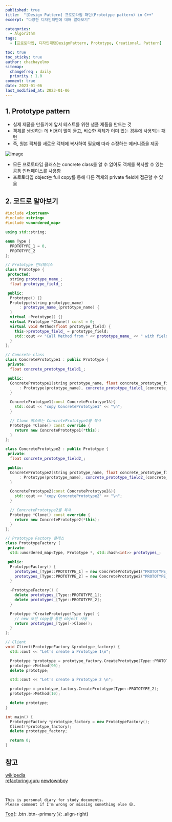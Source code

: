 ```yaml
---
published: true
title:  "[Design Pattern] 프로토타입 패턴(Prototype pattern) in C++"
excerpt: "다양한 디자인패턴에 대해 알아보기"

categories:
  - Algorithm
tags:
  - [프로토타입, 디자인패턴DesignPattern, Prototype, Creational, Pattern]

toc: true
toc_sticky: true
author: chachayelmo
sitemap:
  changefreq : daily
  priority : 1.0
comment: true
date: 2023-01-06
last_modified_at: 2023-01-06
---
```


## 1. Prototype pattern

- 실제 제품을 만들기에 앞서 테스트를 위한 샘플 제품을 만드는 것
- 객체를 생성하는 데 비용이 많이 들고, 비슷한 객체가 이미 있는 경우에 사용되는 패턴
- 즉, 원본 객체를 새로운 객체에 복사하여 필요에 따라 수정하는 메커니즘을 제공

![image](https://user-images.githubusercontent.com/23397039/210472834-4c78775b-a6b8-4f98-94ba-948ad5d7038d.png)

- 모든 프로토타입 클래스는 concrete class를 알 수 없어도 객체를 복사할 수 있는 공통 인터페이스를 사용함
- 프로토타입 object는 full copy를 통해 다른 객체의 private field에 접근할 수 있음

## 2. 코드로 알아보기

```cpp
#include <iostream>
#include <string>
#include <unordered_map>

using std::string;

enum Type {
  PROTOTYPE_1 = 0,
  PROTOTYPE_2
};

// Prototype 인터페이스
class Prototype {
 protected:
  string prototype_name_;
  float prototype_field_;

 public:
  Prototype() {}
  Prototype(string prototype_name)
      : prototype_name_(prototype_name) {
  }
  virtual ~Prototype() {}
  virtual Prototype *Clone() const = 0;
  virtual void Method(float prototype_field) {
    this->prototype_field_ = prototype_field;
    std::cout << "Call Method from " << prototype_name_ << " with field : " << prototype_field << std::endl;
  }
};

// Concrete class
class ConcretePrototype1 : public Prototype {
 private:
  float concrete_prototype_field1_;

 public:
  ConcretePrototype1(string prototype_name, float concrete_prototype_field)
      : Prototype(prototype_name), concrete_prototype_field1_(concrete_prototype_field) {
  }

  ConcretePrototype1(const ConcretePrototype1&){
    std::cout << "copy ConcretePrototype1" << "\n";
  }

  // Clone 메소드는 ConcretePrototype1를 복사
  Prototype *Clone() const override {
    return new ConcretePrototype1(*this);
  }
};

class ConcretePrototype2 : public Prototype {
 private:
  float concrete_prototype_field2_;

 public:
  ConcretePrototype2(string prototype_name, float concrete_prototype_field)
      : Prototype(prototype_name), concrete_prototype_field2_(concrete_prototype_field) {
  }

  ConcretePrototype2(const ConcretePrototype2&){
    std::cout << "copy ConcretePrototype2" << "\n";
  }

  // ConcretePrototype2를 복사
  Prototype *Clone() const override {
    return new ConcretePrototype2(*this);
  }
};

// Prototype Factory 클래스
class PrototypeFactory {
 private:
  std::unordered_map<Type, Prototype *, std::hash<int>> prototypes_;

 public:
  PrototypeFactory() {
    prototypes_[Type::PROTOTYPE_1] = new ConcretePrototype1("PROTOTYPE_1 ", 50.f);
    prototypes_[Type::PROTOTYPE_2] = new ConcretePrototype2("PROTOTYPE_2 ", 60.f);
  }

  ~PrototypeFactory() {
    delete prototypes_[Type::PROTOTYPE_1];
    delete prototypes_[Type::PROTOTYPE_2];
  }

  Prototype *CreatePrototype(Type type) {
    // new 보단 copy를 통한 object 사용
    return prototypes_[type]->Clone();
  }
};

// Client
void Client(PrototypeFactory &prototype_factory) {
  std::cout << "Let's create a Prototype 1\n";

  Prototype *prototype = prototype_factory.CreatePrototype(Type::PROTOTYPE_1);
  prototype->Method(90);
  delete prototype;

  std::cout << "Let's create a Prototype 2 \n";

  prototype = prototype_factory.CreatePrototype(Type::PROTOTYPE_2);
  prototype->Method(10);

  delete prototype;
}

int main() {
  PrototypeFactory *prototype_factory = new PrototypeFactory();
  Client(*prototype_factory);
  delete prototype_factory;

  return 0;
}
```

## 참고
[wikipedia](https://en.wikipedia.org/wiki/Prototype_pattern)  
[refactoring.guru](https://refactoring.guru/design-patterns/prototype/cpp/example)
[newtownboy](https://velog.io/@newtownboy/%EB%94%94%EC%9E%90%EC%9D%B8%ED%8C%A8%ED%84%B4-%ED%94%84%EB%A1%9C%ED%86%A0%ED%83%80%EC%9E%85%ED%8C%A8%ED%84%B4Prototype-Pattern)

<br>

    This is personal diary for study documents.
    Please comment if I'm wrong or missing something else 😄. 

[Top](#){: .btn .btn--primary }{: .align-right}